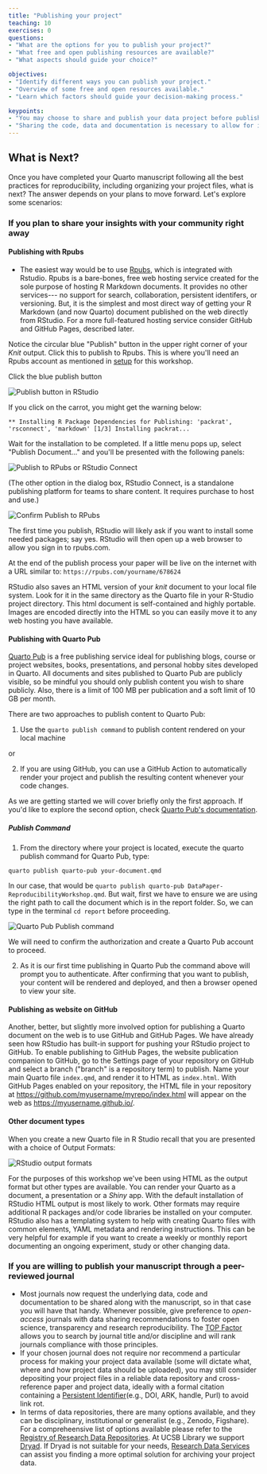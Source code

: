```yaml
---
title: "Publishing your project"
teaching: 10
exercises: 0
questions:
- "What are the options for you to publish your project?"
- "What free and open publishing resources are available?"
- "What aspects should guide your choice?"

objectives:
- "Identify different ways you can publish your project."
- "Overview of some free and open resources available."
- "Learn which factors should guide your decision-making process."

keypoints:
- "You may choose to share and publish your data project before publishing its associated manuscript."
- "Sharing the code, data and documentation is necessary to allow for inspection and research reproducibility."
---
```


## What is Next?

Once you have completed your Quarto manuscript following all the best practices for reproducibility, including organizing your project files, what is next?  The answer depends on your plans to move forward.  Let's explore some scenarios:

### If you plan to share your insights with your community right away

#### Publishing with Rpubs

- The easiest way would be to use [Rpubs](https://rpubs.com/), which is integrated with Rstudio. Rpubs is a bare-bones, free web hosting service created for the sole purpose of hosting R Markdown documents.  It provides no other services--- no support for search, collaboration, persistent identifers, or versioning.  But, it is the simplest and most direct way of getting your R Markdown (and now Quarto) document published on the web directly from RStudio.  For a more full-featured hosting service consider GitHub and GitHub Pages, described later.

Notice the circular blue "Publish" button in the upper right corner of your _Knit_ output.  Click this to publish to Rpubs.  This is where you'll need an Rpubs account as mentioned in [setup](/setup.html)
for this workshop.  

Click the blue publish button

![Publish button in RStudio](../fig/11-publish-button-scrnshot-2.png)

If you click on the carrot, you might get the warning below: 

`** Installing R Package Dependencies for Publishing: 'packrat', 'rsconnect', 'markdown'
[1/3] Installing packrat...`

Wait for the installation to be completed. If a little menu pops up, select "Publish Document..." and you'll be presented with the following panels:

![Publish to RPubs or RStudio Connect](../fig/11-r-studio-knit-publish-to-scrnshot.png)

(The other option in the dialog box, RStudio Connect, is a standalone publishing platform for teams to share content.  It requires purchase to host and use.)

![Confirm Publish to RPubs](../fig/11-r-studio-knit-publish-confirm-scrnshot.png)

The first time you publish, RStudio will likely ask if you want to install some needed packages; say yes.  RStudio will then open up a web browser to allow you sign in to rpubs.com.

At the end of the publish process your paper will be live on the internet
with a URL similar to: `https://rpubs.com/yourname/678624`

RStudio also saves an HTML version of your *knit* document to your local file system.  Look for it in the same directory as the Quarto file in your R-Studio project directory.  This html document is self-contained and highly portable.  Images are encoded directly into the HTML so you can easily move it to any web hosting you have available.

#### Publishing with Quarto Pub

[Quarto Pub](https://quartopub.com/) is a free publishing service ideal for publishing blogs, course or project websites, books, presentations, and personal hobby sites developed in Quarto. All documents and sites published to Quarto Pub are publicly visible, so be mindful you should only publish content you wish to share publicly. Also, there is a limit of 100 MB per publication and a soft limit of 10 GB per month.

There are two approaches to publish content to Quarto Pub:

1. Use the `quarto publish command` to publish content rendered on your local machine 

or 

2. If you are using GitHub, you can use a GitHub Action to automatically render your project and publish the resulting content whenever your code changes.

As we are getting started we will cover briefly only the first approach. If you'd like to explore the second option, check [Quarto Pub's documentation](https://quarto.org/docs/publishing/quarto-pub.html).


##### Publish Command

1. From the directory where your project is located, execute the quarto publish command for Quarto Pub, type:

`quarto publish quarto-pub your-document.qmd`

In our case, that would be `quarto publish quarto-pub DataPaper-ReproducibilityWorkshop.qmd`. But wait, first we have to ensure we are using the right path to call the document which is in the report folder. So, we can type in the terminal `cd report` before proceeding.

![Quarto Pub Publish command](../fig/11-quartopub-publishcommand.png)

We will need to confirm the authorization and create a Quarto Pub account to proceed. 

2. As it is our first time publishing in Quarto Pub the command above will prompt you to authenticate. After confirming that you want to publish, your content will be rendered and deployed, and then a browser opened to view your site.


#### Publishing as website on GitHub

Another, better, but slightly more involved option for publishing a Quarto document on the web is to use GitHub and GitHub Pages.  We have already seen how RStudio has built-in support for pushing your RStudio project to GitHub.  To enable publishing to GitHub Pages, the website publication companion to GitHub, go to the Settings page of your repository on GitHub and select a branch ("branch" is a repository term) to publish.  Name your main Quarto file `index.qmd`, and render it to HTML as `index.html`.  With GitHub Pages enabled on your repository, the HTML file in your repository at https://github.com/myusername/myrepo/index.html will appear on the web as https://myusername.github.io/.

#### Other document types

When you create a new Quarto file in R Studio recall that you are presented with a choice of Output Formats:

![RStudio output formats](../fig/02-name-new-qmd.PNG)

For the purposes of this workshop we've been using HTML as the output format but other types are available.  You can render your Quarto as a document, a presentation or a *Shiny* app.  With the default installation of RStudio HTML output is most likely to work.  Other formats may require additional R packages and/or code libraries be installed on your computer.  RStudio also has a templating system to help with creating Quarto files with common elements, YAML metadata and rendering instructions.  This can be very helpful for example if you want to create a weekly or monthly report documenting an ongoing experiment, study or other changing data.



### If you are willing to publish your manuscript through a peer-reviewed journal
- Most journals now request the underlying data, code and documentation to be shared along with the manuscript, so in that case you will have that handy. Whenever possible, give preference to *open-access* journals with data sharing recommendations to foster open science, transparency and research reproducibility. The [TOP Factor](https://topfactor.org/journals) allows you to search by journal title and/or discipline and will rank journals compliance with those principles.
- If your chosen journal does not require nor recommend a particular process for making your project data available (some will dictate what, where and how project data should be uploaded), you may still consider depositing your project files in a reliable data repository and cross-reference paper and project data, ideally with a formal citation containing a [Persistent Identifier](https://www.library.ucsb.edu/sites/default/files/dls_n4_pids_navy.pdf)(e.g., DOI, ARK, handle, Purl) to avoid link rot.
- In terms of data repositories, there are many options available, and they can be disciplinary, institutional or generalist (e.g., Zenodo, Figshare). For a compreheensive list of options available please refer to the [Registry of Research Data Repositories]([https://www.re3data.org/). At UCSB Library we support [Dryad](https://datadryad.org/stash). If Dryad is not suitable for your needs, [Research Data Services](https://www.library.ucsb.edu/research-data-services) can assist you finding a more optimal solution for archiving your project data.   
